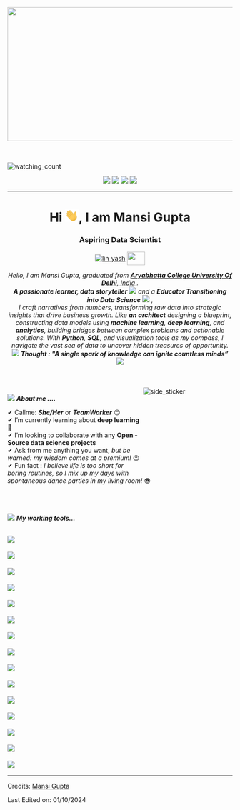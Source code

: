 <p align="center">
  <img src="https://cdn.prod.website-files.com/63ccf2f0ea97be12ead278ed/644a18b637053fa3709c5ba2_what-is-data-science.jpg" height="300" width = "1000"/>
</p>
<br>

<p align="left"> 
<img src="https://komarev.com/ghpvc/?username=MansiGupta&color=brightgreen" alt="watching_count" />
 </p>
 <p align="center">
<img src="https://img.shields.io/badge/Age-24-blue" />
  <img src="https://img.shields.io/badge/Focus-Machine%20Learning-brightgreen" />
  <img src="https://img.shields.io/badge/Lives-Madhya Pradesh-success" />
  <img src="https://img.shields.io/badge/Languages-English%20%26%20Hindi-brightgreen" />
</p>
<hr>
<h1 align="center">Hi <img src="https://raw.githubusercontent.com/ABSphreak/ABSphreak/master/gifs/Hi.gif" width="30px">, I am Mansi Gupta </h1>
<h3 align="center">Aspiring Data Scientist </h3>
<p align="center">
<!-- <a href="https://www.hackerrank.com/profile/learndsyashrewa1" target="blank"><img align="center" src="https://cdn.worldvectorlogo.com/logos/hackerrank.svg" alt="hack_yash" height="30" width="40" /></a> -->
<a href="https://www.linkedin.com/in/mansii-guptaa/" target="blank"><img align="center" src="https://upload.wikimedia.org/wikipedia/commons/thumb/c/ca/LinkedIn_logo_initials.png/480px-LinkedIn_logo_initials.png" alt="lin_yash" height="30" width="40" /></a>  
 <a href = "mailto: mansi.ma19@gmail.com"><img align="center" src="https://seeklogo.com/images/G/gmail-new-2020-logo-32DBE11BB4-seeklogo.com.png" height="30" width="40" /></a>
</p>
</p>



<p align="center">
  <em>
    Hello, I am Mansi Gupta, </b> graduated from <a href="https://aryabhattacollege.ac.in/"> <b>Aryabhatta College University Of Delhi</b>, India </a>. <br>
    <b>A passionate learner, data storyteller</b> <img src="https://github.com/TheDudeThatCode/TheDudeThatCode/blob/master/Assets/Developer.gif" width="30px"> and a <b>Educator Transitioning into Data Science</b>&nbsp;<img src="https://github.com/TheDudeThatCode/TheDudeThatCode/blob/master/Assets/Designer.gif" width="36px">&nbsp,<br> I craft narratives from numbers,  
    transforming raw data into strategic insights that drive business growth. Like <b>an architect</b> designing a blueprint, 
    constructing data models using <b>machine learning</b>, <b>deep learning</b>, and <b>analytics</b>, building bridges between complex problems and actionable solutions. With <b>Python</b>, <b>SQL</b>, and visualization tools as my compass, 
    I navigate the vast sea of data to uncover hidden treasures of opportunity.
  </em> 
  <br>
  <img src="https://media.giphy.com/media/gH3LO09IOiZIqePwv9/giphy.gif" width="50" /> <b><i align="center">Thought : "A single spark of knowledge can ignite countless minds”</i></b> <img src="https://media.giphy.com/media/qjqUcgIyRjsl2/giphy.gif" width="50" />
</p>
<br><br>
<img align="right" width=200px height=200px alt="side_sticker" src="https://media.giphy.com/media/TEnXkcsHrP4YedChhA/giphy.gif" />

<img src="https://media.giphy.com/media/iY8CRBdQXODJSCERIr/giphy.gif" width="30px">&nbsp;***About me ....***

✔ Callme: ***She/Her*** or ***TeamWorker*** 😊 <br>
✔ I’m currently learning about **deep learning**🥰<br>
✔ I’m looking to collaborate with any **Open - Source data science projects**<br>
✔ Ask from me anything you want, *but be warned: my wisdom comes at a premium!* 😉<br>
✔ Fun fact : *I believe life is too short for boring routines, so I mix up my days with spontaneous dance parties in my living room!* 😎<br><br><br><br>
 

<img src="https://media.giphy.com/media/iY8CRBdQXODJSCERIr/giphy.gif" width="30px">&nbsp;***My working tools...***
<p align="left">

  <code> <img height="50" src="https://www.vectorlogo.zone/logos/python/python-icon.svg"> </code>
  <code> <img height="50" src="https://www.vectorlogo.zone/logos/numpy/numpy-icon.svg"> </code>
  <code> <img height="50" src="https://upload.wikimedia.org/wikipedia/commons/e/ed/Pandas_logo.svg"> </code>
  <code> <img height="50" src="https://d3mxt5v3yxgcsr.cloudfront.net/courses/18061/course_18061_image.png"> </code>
  <code> <img height="50" src="https://www.vectorlogo.zone/logos/plotly/plotly-icon.svg"> </code>
  <code> <img height="50" src="https://seaborn.pydata.org/_images/logo-wide-lightbg.svg"> </code>
  <code> <img height="50" src="https://www.vectorlogo.zone/logos/microsoft_powerbi/microsoft_powerbi-icon.svg"> </code>
  <code> <img height="50" src="https://img.icons8.com/?size=100&id=9Kvi1p1F0tUo&format=png&color=000000"> </code>
  <code> <img height="50" src="https://banner2.cleanpng.com/20180721/goa/kisspng-microsoft-excel-spreadsheet-microsoft-powerpoint-c-alagoas-5b531b2fe89ae2.6018856215321731039528.jpg"> </code>
  <code> <img height="50" src="https://static.vecteezy.com/system/resources/thumbnails/000/143/608/small/linear-icons-with-charts-and-statistics.jpg"> </code>
  <code> <img height="50" src="https://seeklogo.com/images/S/scikit-learn-logo-8766D07E2E-seeklogo.com.png"> </code>
  <code> <img height="50" src="https://www.vectorlogo.zone/logos/mysql/mysql-ar21.svg"> </code>
  <code> <img height="50" src="https://raw.githubusercontent.com/valohai/ml-logos/master/scipy.svg"> </code>
  <code> <img height="50" src="https://w7.pngwing.com/pngs/968/991/png-transparent-google-colab-logo-tech-companies.png"> </code>
  <code> <img height="50" src="https://www.vectorlogo.zone/logos/jupyter/jupyter-ar21.svg"> </code>
  


-----
Credits: [Mansi Gupta]([https://github.com/mansi-guptaa])

Last Edited on: 01/10/2024

